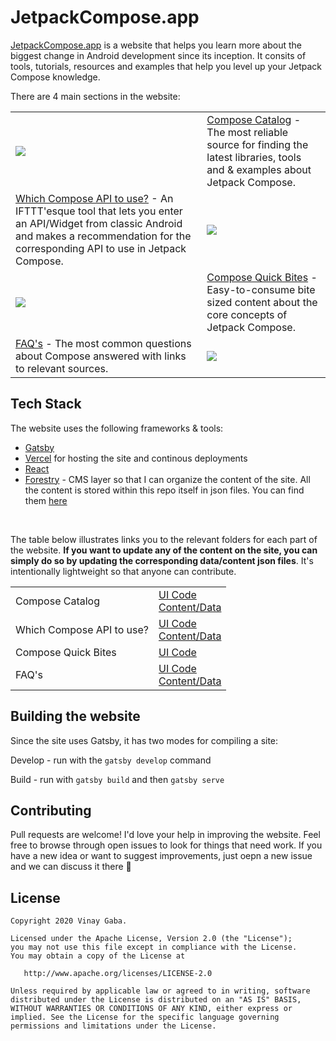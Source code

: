 # JetpackCompose.app

[JetpackCompose.app](https://jetpackcompose.app/) is a website that helps you
learn more about the biggest change in Android development since its inception.
It consits of tools, tutorials, resources and examples that help you level up
your Jetpack Compose knowledge.

There are 4 main sections in the website:

<table align="center" style="width:100%">
    <tr>
        <td><img src="screenshots/catalog_poster.png"></td>
        <td><a href="http://jetpackcompose.app/compose-catalog">Compose Catalog</a> - The most reliable source for finding the latest libraries, tools and & examples about Jetpack Compose.</td>
    </tr>
    <tr>
        <td><a href="http://jetpackcompose.app/What-is-the-equivalent-of--in-Jetpack-Compose">Which Compose API to use?</a> - An IFTTT'esque tool that lets you enter an API/Widget from classic Android and makes a recommendation for the corresponding API to use in Jetpack Compose.</td>
        <td><img src="screenshots/ifttt_poster.png"></td>
    </tr>
    <tr>
        <td><img src="screenshots/quick_bites_poster.png"></td>
        <td><a href="http://jetpackcompose.app/quick-bites">Compose Quick Bites</a> - Easy-to-consume bite sized content about the core concepts of Jetpack Compose.</td>
    </tr>
    <tr>
        <td><a href="http://jetpackcompose.app/faq">FAQ's</a> - The most common questions about Compose answered with links to relevant sources.</td>
        <td><img src="screenshots/faq_poster.png"></td>
    </tr>
</table>

## Tech Stack

The website uses the following frameworks & tools:

- [Gatsby](https://www.gatsbyjs.com/)
- [Vercel](https://vercel.com/) for hosting the site and continous deployments
- [React](https://reactjs.org/)
- [Forestry](https://forestry.io/) - CMS layer so that I can organize the
  content of the site. All the content is stored within this repo itself in json files. You can find them [here](src/data)

<br/>

The table below illustrates links you to the relevant folders for each part of
the website. **If you want to update any of the content on the site, you can
simply do so by updating the corresponding data/content json files**. It's intentionally
lightweight so that anyone can contribute.

<table align="center" style="width:100%">
    <tr>
        <td>Compose Catalog</td>
        <td>
            <a href="src/components/catalog">UI Code</a> <br/>
            <a href="src/data/catalog.json">Content/Data</a>
        </td>
    </tr>
    <tr>
        <td>Which Compose API to use?</td>
        <td>
            <a href="src/components/ifttt">UI Code</a> <br/>
            <a href="src/data/ifttt.json">Content/Data</a>
        </td>
    </tr>
    <tr>
        <td>Compose Quick Bites</td>
        <td>
            <a href="src/components/quickbites">UI Code</a> <br/>
        </td>
    </tr>
    <tr>
        <td>FAQ's</td>
        <td>
            <a href="src/components/faq">UI Code</a> <br/>
            <a href="src/data/faq.json">Content/Data</a>
        </td>
    </tr>
</table>

## Building the website

Since the site uses Gatsby, it has two modes for compiling a site:

Develop - run with the `gatsby develop` command

Build - run with `gatsby build` and then `gatsby serve`


## Contributing

Pull requests are welcome! I'd love your help in improving the website. Feel
free to browse through open issues to look for things that need work. If you
have a new idea or want to suggest improvements, just oepn a new issue and we
can discuss it there 🙏

## License

```
Copyright 2020 Vinay Gaba.

Licensed under the Apache License, Version 2.0 (the "License");
you may not use this file except in compliance with the License.
You may obtain a copy of the License at

   http://www.apache.org/licenses/LICENSE-2.0

Unless required by applicable law or agreed to in writing, software distributed under the License is distributed on an "AS IS" BASIS, WITHOUT WARRANTIES OR CONDITIONS OF ANY KIND, either express or implied. See the License for the specific language governing permissions and limitations under the License.
```
